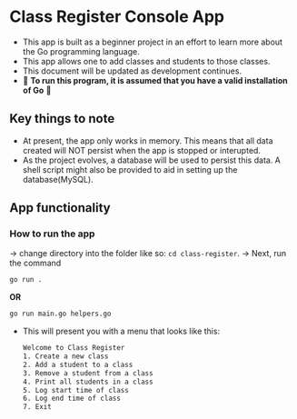 # Class Register Console App

- This app is built as a beginner project in an effort to learn more about the Go programming language.
- This app allows one to add classes and students to those classes.
- This document will be updated as development continues.
- :rotating_light: **To run this program, it is assumed that you have a valid installation of Go** :rotating_light:

## Key things to note

- At present, the app only works in memory. This means that all data created will NOT persist when the app is stopped or interupted.
- As the project evolves, a database will be used to persist this data. A shell script might also be provided to aid in setting up the database(MySQL).

## App functionality

### How to run the app

-> change directory into the folder like so: `cd class-register`.
-> Next, run the command

```bash
go run .
```

**OR**

```bash
go run main.go helpers.go
```

- This will present you with a menu that looks like this:

    ```bash
    Welcome to Class Register
    1. Create a new class
    2. Add a student to a class
    3. Remove a student from a class
    4. Print all students in a class
    5. Log start time of class
    6. Log end time of class
    7. Exit
    ```
